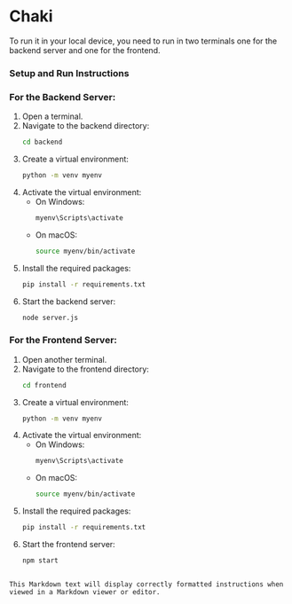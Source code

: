 # Chaki
To run it in your local device, you need to run in two terminals one for the backend server and one for the frontend.

### Setup and Run Instructions

### For the Backend Server:

1. Open a terminal.
2. Navigate to the backend directory:
   ```sh
   cd backend
   ```
3. Create a virtual environment:
   ```sh
   python -m venv myenv
   ```
4. Activate the virtual environment:
   - On Windows:
     ```sh
     myenv\Scripts\activate
     ```
   - On macOS:
     ```sh
     source myenv/bin/activate
     ```
5. Install the required packages:
   ```sh
   pip install -r requirements.txt
   ```
6. Start the backend server:
   ```sh
   node server.js
   ```

### For the Frontend Server:

1. Open another terminal.
2. Navigate to the frontend directory:
   ```sh
   cd frontend
   ```
3. Create a virtual environment:
   ```sh
   python -m venv myenv
   ```
4. Activate the virtual environment:
   - On Windows:
     ```sh
     myenv\Scripts\activate
     ```
   - On macOS:
     ```sh
     source myenv/bin/activate
     ```
5. Install the required packages:
   ```sh
   pip install -r requirements.txt
   ```
6. Start the frontend server:
   ```sh
   npm start
   ```
```

This Markdown text will display correctly formatted instructions when viewed in a Markdown viewer or editor.